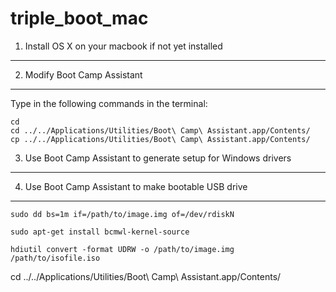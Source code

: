 triple_boot_mac
===============

1. Install OS X on your macbook if not yet installed
----------------------------------------------------
2. Modify Boot Camp Assistant
-----------------------------
Type in the following commands in the terminal:
```
cd 
cd ../../Applications/Utilities/Boot\ Camp\ Assistant.app/Contents/
cp ../../Applications/Utilities/Boot\ Camp\ Assistant.app/Contents/
```
3. Use Boot Camp Assistant to generate setup for Windows drivers
----------------------------------------------------------------
4. Use Boot Camp Assistant to make bootable USB drive
-----------------------------------------------------

```
sudo dd bs=1m if=/path/to/image.img of=/dev/rdiskN
```
```
sudo apt-get install bcmwl-kernel-source
```
```
hdiutil convert -format UDRW -o /path/to/image.img /path/to/isofile.iso
```
cd ../../Applications/Utilities/Boot\ Camp\ Assistant.app/Contents/
